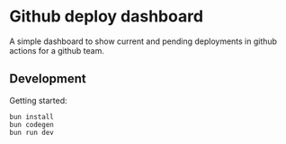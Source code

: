 # Github deploy dashboard

A simple dashboard to show current and pending deployments in github actions for a github team.

## Development

Getting started:
```
bun install
bun codegen
bun run dev
```
